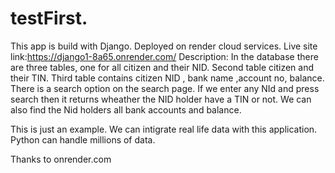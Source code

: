 # testFirst.

This app is build with Django.
Deployed on render cloud services.
Live site link:https://django1-8a65.onrender.com/
Description:
In the database there are three tables, one for all citizen and their NID.
Second table citizen and their TIN.
Third table contains citizen NID , bank name ,account no, balance.
There is a search option on the search page.
If we enter any NId and press search then it returns wheather the NID holder have a TIN or not.
We can also find the Nid holders all bank accounts and balance.

This is just an example. We can intigrate real life data with this application.
Python can handle millions of data.

Thanks to onrender.com
